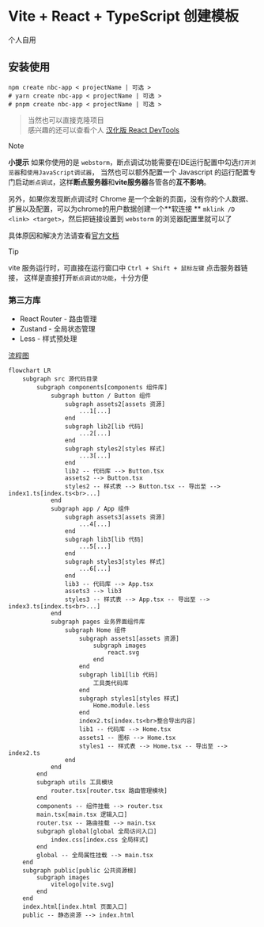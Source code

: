 # Vite + React + TypeScript 创建模板

个人自用

## 安装使用

```shell
npm create nbc-app < projectName | 可选 >
# yarn create nbc-app < projectName | 可选 >
# pnpm create nbc-app < projectName | 可选 >
```

> 当然也可以直接克隆项目  
> 感兴趣的还可以查看个人 [汉化版 React DevTools](https://github.com/NiButCrazy/react-devtools-extension-chinese)


> [!NOTE]
> **小提示**
> 如果你使用的是 `webstorm`，断点调试功能需要在IDE运行配置中勾选`打开浏览器`和`使用JavaScript调试器`，
> 当然也可以额外配置一个 Javascript 的运行配置专门启动`断点调试`，这样**断点服务器**和**vite服务器**各管各的**互不影响**。
>
> 另外，如果你发现断点调试时 Chrome 是一个全新的页面，没有你的个人数据、扩展以及配置，可以为chrome的用户数据创建一个**软连接
**
> `mklink /D <link> <target>`，然后把链接设置到 `webstorm` 的浏览器配置里就可以了
>
具体原因和解决方法请查看[官方文档](https://www.jetbrains.com/zh-cn/help/webstorm/2025.1/configuring-javascript-debugger.html)

> [!TIP]
> vite 服务运行时，可直接在运行窗口中 `Ctrl + Shift + 鼠标左键` 点击服务器链接，
> 这样是直接打开`断点调试的功能`，十分方便

### 第三方库

- React Router - 路由管理
- Zustand - 全局状态管理
- Less - 样式预处理

[流程图](./.idea/__comment__/Project.mermaid)

```mermaid
flowchart LR
    subgraph src 源代码目录
        subgraph components[components 组件库]
            subgraph button / Button 组件
                subgraph assets2[assets 资源]
                    ...1[...]
                end
                subgraph lib2[lib 代码]
                    ...2[...]
                end
                subgraph styles2[styles 样式]
                    ...3[...]
                end
                lib2 -- 代码库 --> Button.tsx
                assets2 --> Button.tsx
                styles2 -- 样式表 --> Button.tsx -- 导出至 --> index1.ts[index.ts<br>...]
            end
            subgraph app / App 组件
                subgraph assets3[assets 资源]
                    ...4[...]
                end
                subgraph lib3[lib 代码]
                    ...5[...]
                end
                subgraph styles3[styles 样式]
                    ...6[...]
                end
                lib3 -- 代码库 --> App.tsx
                assets3 --> lib3
                styles3 -- 样式表 --> App.tsx -- 导出至 --> index3.ts[index.ts<br>...]
            end
            subgraph pages 业务界面组件库
                subgraph Home 组件
                    subgraph assets1[assets 资源]
                        subgraph images
                            react.svg
                        end
                    end
                    subgraph lib1[lib 代码]
                        工具类代码库
                    end
                    subgraph styles1[styles 样式]
                        Home.module.less
                    end
                    index2.ts[index.ts<br>整合导出内容]
                    lib1 -- 代码库 --> Home.tsx
                    assets1 -- 图标 --> Home.tsx
                    styles1 -- 样式表 --> Home.tsx -- 导出至 --> index2.ts
                end
            end
        end
        subgraph utils 工具模块
            router.tsx[router.tsx 路由管理模块]
        end
        components -- 组件挂载 --> router.tsx
        main.tsx[main.tsx 逻辑入口]
        router.tsx -- 路由挂载 --> main.tsx
        subgraph global[global 全局访问入口]
            index.css[index.css 全局样式]
        end
        global -- 全局属性挂载 --> main.tsx
    end
    subgraph public[public 公共资源根]
        subgraph images
            vitelogo[vite.svg]
        end
    end
    index.html[index.html 页面入口]
    public -- 静态资源 --> index.html
```
